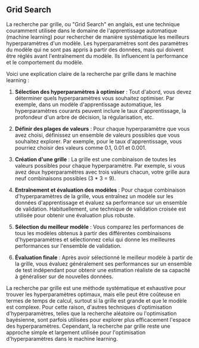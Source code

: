 
## Grid Search
La recherche par grille, ou "Grid Search" en anglais, est une technique couramment utilisée dans le domaine de l'apprentissage automatique (machine learning) pour rechercher de manière systématique les meilleurs hyperparamètres d'un modèle. Les hyperparamètres sont des paramètres du modèle qui ne sont pas appris à partir des données, mais qui doivent être réglés avant l'entraînement du modèle. Ils influencent la performance et le comportement du modèle.

Voici une explication claire de la recherche par grille dans le machine learning :

1. **Sélection des hyperparamètres à optimiser** : Tout d'abord, vous devez déterminer quels hyperparamètres vous souhaitez optimiser. Par exemple, dans un modèle d'apprentissage automatique, les hyperparamètres courants peuvent inclure le taux d'apprentissage, la profondeur d'un arbre de décision, la régularisation, etc.

2. **Définir des plages de valeurs** : Pour chaque hyperparamètre que vous avez choisi, définissez un ensemble de valeurs possibles que vous souhaitez explorer. Par exemple, pour le taux d'apprentissage, vous pourriez choisir des valeurs comme 0.1, 0.01 et 0.001.

3. **Création d'une grille** : La grille est une combinaison de toutes les valeurs possibles pour chaque hyperparamètre. Par exemple, si vous avez deux hyperparamètres avec trois valeurs chacun, votre grille aura neuf combinaisons possibles (3 * 3 = 9).

4. **Entraînement et évaluation des modèles** : Pour chaque combinaison d'hyperparamètres de la grille, vous entraînez un modèle sur les données d'apprentissage et évaluez sa performance sur un ensemble de validation. Habituellement, une technique de validation croisée est utilisée pour obtenir une évaluation plus robuste.

5. **Sélection du meilleur modèle** : Vous comparez les performances de tous les modèles obtenus à partir des différentes combinaisons d'hyperparamètres et sélectionnez celui qui donne les meilleures performances sur l'ensemble de validation.

6. **Évaluation finale** : Après avoir sélectionné le meilleur modèle à partir de la grille, vous évaluez généralement ses performances sur un ensemble de test indépendant pour obtenir une estimation réaliste de sa capacité à généraliser sur de nouvelles données.

La recherche par grille est une méthode systématique et exhaustive pour trouver les hyperparamètres optimaux, mais elle peut être coûteuse en termes de temps de calcul, surtout si la grille est grande et que le modèle est complexe. Pour cette raison, d'autres techniques d'optimisation d'hyperparamètres, telles que la recherche aléatoire ou l'optimisation bayésienne, sont parfois utilisées pour explorer plus efficacement l'espace des hyperparamètres. Cependant, la recherche par grille reste une approche simple et largement utilisée pour l'optimisation d'hyperparamètres dans le machine learning.
